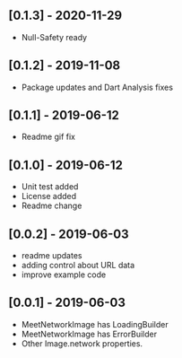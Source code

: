 ## [0.1.3] - 2020-11-29

* Null-Safety ready

## [0.1.2] - 2019-11-08

* Package updates and Dart Analysis fixes

## [0.1.1] - 2019-06-12

* Readme gif fix

## [0.1.0] - 2019-06-12

* Unit test added
* License added
* Readme change

## [0.0.2] - 2019-06-03

* readme updates
* adding control about URL data
* improve example code

## [0.0.1] - 2019-06-03

* MeetNetworkImage has LoadingBuilder
* MeetNetworkImage has ErrorBuilder
* Other Image.network properties.
